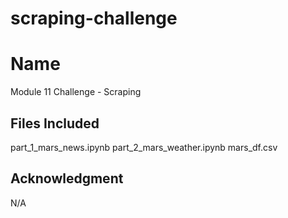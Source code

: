 # scraping-challenge

# Name

Module 11 Challenge - Scraping

## Files Included
part_1_mars_news.ipynb
part_2_mars_weather.ipynb
mars_df.csv

## Acknowledgment
N/A
